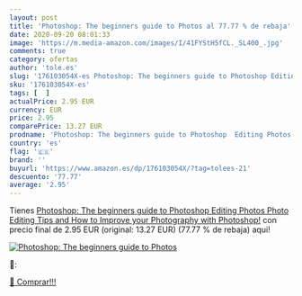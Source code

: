 ```yaml
---
layout: post
title: 'Photoshop: The beginners guide to Photos al 77.77 % de rebaja'
date: 2020-09-20 08:01:33
image: 'https://m.media-amazon.com/images/I/41FYStH5fCL._SL400_.jpg'
comments: true
category: ofertas
author: 'tole.es'
slug: '176103054X-es Photoshop: The beginners guide to Photoshop Editing Photos...'
sku: '176103054X-es'
tags: [  ]
actualPrice: 2.95 EUR
currency: EUR
price: 2.95
comparePrice: 13.27 EUR
prodname: 'Photoshop: The beginners guide to Photoshop  Editing Photos  Photo Editing Tips  and How to Improve your Photography with Photoshop!'
country: 'es'
flag: '🇪🇸'
brand: ''
buyurl: 'https://www.amazon.es/dp/176103054X/?tag=tolees-21'
descuento: '77.77'
average: '2.95'
---
```


Tienes [Photoshop: The beginners guide to Photoshop  Editing Photos  Photo Editing Tips  and How to Improve your Photography with Photoshop!](https://www.amazon.es/dp/176103054X/?tag=tolees-21) con precio final de  2.95 EUR (original: 13.27 EUR) (77.77 %  de rebaja) aqui!

[![Photoshop: The beginners guide to Photos](https://m.media-amazon.com/images/I/41FYStH5fCL._SL400_.jpg)](https://www.amazon.es/dp/176103054X/?tag=tolees-21)

🔎:


[🛒 Comprar!!!](https://www.amazon.es/dp/176103054X/?tag=tolees-21)
